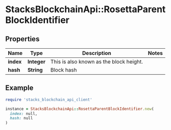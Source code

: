 # StacksBlockchainApi::RosettaParentBlockIdentifier

## Properties

| Name | Type | Description | Notes |
| ---- | ---- | ----------- | ----- |
| **index** | **Integer** | This is also known as the block height. |  |
| **hash** | **String** | Block hash |  |

## Example

```ruby
require 'stacks_blockchain_api_client'

instance = StacksBlockchainApi::RosettaParentBlockIdentifier.new(
  index: null,
  hash: null
)
```

